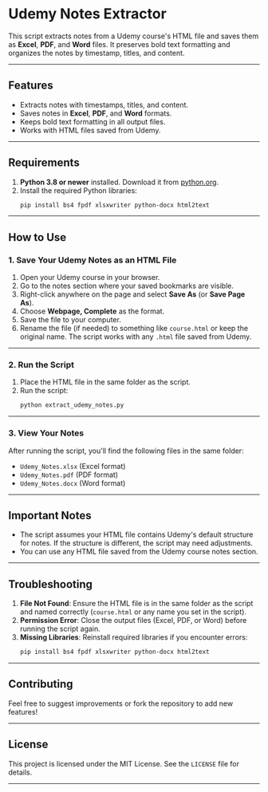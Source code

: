 # Udemy Notes Extractor

This script extracts notes from a Udemy course's HTML file and saves them as **Excel**, **PDF**, and **Word** files. It preserves bold text formatting and organizes the notes by timestamp, titles, and content.

---

## Features
- Extracts notes with timestamps, titles, and content.
- Saves notes in **Excel**, **PDF**, and **Word** formats.
- Keeps bold text formatting in all output files.
- Works with HTML files saved from Udemy.

---

## Requirements
1. **Python 3.8 or newer** installed. Download it from [python.org](https://www.python.org/).
2. Install the required Python libraries:
   ```bash
   pip install bs4 fpdf xlsxwriter python-docx html2text
   ```

---

## How to Use

### 1. Save Your Udemy Notes as an HTML File
1. Open your Udemy course in your browser.
2. Go to the notes section where your saved bookmarks are visible.
3. Right-click anywhere on the page and select **Save As** (or **Save Page As**).
4. Choose **Webpage, Complete** as the format.
5. Save the file to your computer.
6. Rename the file (if needed) to something like `course.html` or keep the original name. The script works with any `.html` file saved from Udemy.

---

### 2. Run the Script
1. Place the HTML file in the same folder as the script.
2. Run the script:
   ```bash
   python extract_udemy_notes.py
   ```

---

### 3. View Your Notes
After running the script, you'll find the following files in the same folder:
- `Udemy_Notes.xlsx` (Excel format)
- `Udemy_Notes.pdf` (PDF format)
- `Udemy_Notes.docx` (Word format)

---

## Important Notes
- The script assumes your HTML file contains Udemy's default structure for notes. If the structure is different, the script may need adjustments.
- You can use any HTML file saved from the Udemy course notes section.

---

## Troubleshooting
1. **File Not Found**: Ensure the HTML file is in the same folder as the script and named correctly (`course.html` or any name you set in the script).
2. **Permission Error**: Close the output files (Excel, PDF, or Word) before running the script again.
3. **Missing Libraries**: Reinstall required libraries if you encounter errors:
   ```bash
   pip install bs4 fpdf xlsxwriter python-docx html2text
   ```

---

## Contributing
Feel free to suggest improvements or fork the repository to add new features!

---

## License
This project is licensed under the MIT License. See the `LICENSE` file for details.

---

